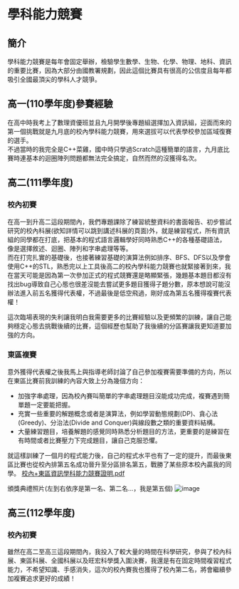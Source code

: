 # 學科能力競賽
## 簡介
學科能力競賽是每年會固定舉辦，檢驗學生數學、生物、化學、物理、地科、資訊的重要比賽，因為大部分由國教署規劃，因此這個比賽具有很高的公信度且每年都吸引全國最頂尖的學科人才競爭。
## 高一(110學年度)參賽經驗
在高中時我考上了數理資優班並且九月開學後專題組選擇加入資訊組，迎面而來的第一個挑戰就是九月底的校內學科能力競賽，用來選拔可以代表學校參加區域復賽的選手。  
不過當時的我完全是C++菜雞，國中時只學過Scratch這種簡單的語言，九月底比賽時連基本的迴圈陣列問題都無法完全搞定，自然而然的沒獲得名次。
## 高二(111學年度)
### 校內初賽
在高一到升高二這段期間內，我們專題課除了練習統整資料的書面報告、初步嘗試研究的校內科展(欲知詳情可以跳到講述科展的頁面)外，就是練習程式，所有資訊組的同學都在打底，把基本的程式語言邏輯學好同時熟悉C++的各種基礎語法，像是選擇敘述、迴圈、陣列和字串處理等等。  
而在打完扎實的基礎後，也接著練習基礎的演算法例如排序、BFS、DFS以及學會使用C++的STL，熟悉完以上工具後高二的校內學科能力競賽也就緊接著到來，我在當天可能是因為第一次參加正式的程式競賽還是略顯緊張，幾題基本題目都沒有找出bug導致自己心態也很差沒能去嘗試更多題目獲得子題分數，原本想說可能沒辦法進入前五名獲得代表權，不過最後是低空飛過，剛好成為第五名獲得複賽代表權！  
  
這次臨場表現的失利讓我明白我需要更多的比賽經驗以及更頻繁的訓練，讓自己能夠穩定心態去挑戰後續的比賽，這個經歷也幫助了我後續的分區賽讓我更知道要加強的方向。  
### 東區複賽
意外獲得代表權之後我馬上與指導老師討論了自己參加複賽需要準備的方向，所以在東區比賽前我訓練的內容大致上分為幾個方向：
* 加強字串處理，因為校內賽叫簡單的字串處理題目沒能成功完成，複賽遇到簡單題一定要能把握。
* 充實一些重要的解題概念或者是演算法，例如學習動態規劃(DP)、貪心法(Greedy)、分治法(Divide and Conquer)與線段數之類的重要資料結構。
* 大量練習題目，培養解題的感覺同時熟悉分析題目的方法，更重要的是練習在有時間或者比賽壓力下完成題目，讓自己克服恐懼。
  
就這樣訓練了一個月的程式能力後，自己的程式水平也有了一定的提升，而最後東區比賽也從校內排第五名成功晉升至分區排名第五，戰勝了某些原本校內贏我的同學。
[校內+東區資訊學科能力競賽證明.pdf](https://github.com/hongnichen/high_school_awards/files/12909883/%2B.pdf)  
  
頒獎典禮照片(左到右依序是第一名、第二名...，我是第五個)
![image](https://github.com/hongnichen/high_school_awards/assets/107737052/4dc8792a-8436-4a86-82f5-abb2b5a4a883)
  
## 高三(112學年度)
### 校內初賽
雖然在高二至高三這段期間內，我投入了較大量的時間在科學研究，參與了校內科展、東區科展、全國科展以及旺宏科學獎入圍決賽，我還是有在固定時間複習程式能力，不希望知識、手感消失，這次的校內賽我也獲得了校內第二名，將會繼續參加複賽追求更好的成績！



